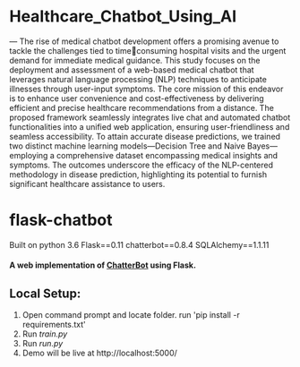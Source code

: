 # Healthcare_Chatbot_Using_AI
— The rise of medical chatbot development offers a promising avenue to tackle the challenges tied to timeconsuming hospital visits and the urgent demand for immediate medical guidance. This study focuses on the deployment and assessment of a web-based medical chatbot that leverages natural language processing (NLP) techniques to anticipate illnesses through user-input symptoms. The core mission of this endeavor is to enhance user convenience and cost-effectiveness by delivering efficient and precise healthcare recommendations from a distance. The proposed framework seamlessly integrates live chat and automated chatbot functionalities into a unified web application, ensuring user-friendliness and seamless accessibility. To attain accurate disease predictions, we trained two distinct machine learning models—Decision Tree and Naive Bayes—employing a comprehensive dataset encompassing medical insights and symptoms. The outcomes underscore the efficacy of the NLP-centered methodology in disease prediction, highlighting its potential to furnish significant healthcare assistance to users.
# flask-chatbot
Built on python 3.6
Flask==0.11
chatterbot==0.8.4
SQLAlchemy==1.1.11

#### A web implementation of [ChatterBot](https://github.com/gunthercox/ChatterBot) using Flask.

## Local Setup:
 1. Open command prompt and locate folder. run 'pip install -r requirements.txt'
 2. Run *train.py*
 3. Run *run.py*
 4. Demo will be live at http://localhost:5000/
